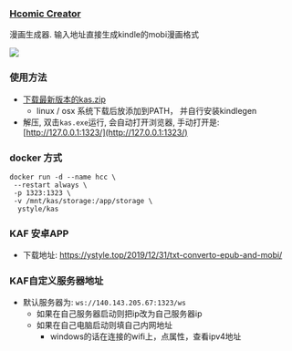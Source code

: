### [Hcomic Creator](https://kas.ystyle.top)

漫画生成器. 输入地址直接生成kindle的mobi漫画格式

[![](public/asset/screenshot.png)](https://kas.ystyle.top)

### 使用方法
- [下载最新版本的kas.zip](https://github.com/ystyle/kas/releases/latest)
  - linux / osx 系统下载后放添加到PATH， 并自行安装kindlegen
- 解压, 双击`kas.exe`运行, 会自动打开浏览器, 手动打开是: [http://127.0.0.1:1323/](http://127.0.0.1:1323/)

### docker 方式
```shell script
docker run -d --name hcc \
 --restart always \
 -p 1323:1323 \
 -v /mnt/kas/storage:/app/storage \
  ystyle/kas
```

### KAF 安卓APP
 - 下载地址: https://ystyle.top/2019/12/31/txt-converto-epub-and-mobi/

### KAF自定义服务器地址
- 默认服务器为: `ws://140.143.205.67:1323/ws`
  - 如果在自己服务器启动则把ip改为自己服务器ip
  - 如果在自己电脑启动则填自己内网地址
    - windows的话在连接的wifi上，点属性，查看ipv4地址
